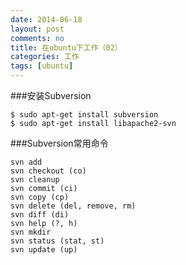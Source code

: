 ```yaml
---
date: 2014-06-18
layout: post
comments: no
title: 在ubuntu下工作（02）
categories: 工作
tags: [ubuntu]
---
```


###安装Subversion

    $ sudo apt-get install subversion
    $ sudo apt-get install libapache2-svn

###Subversion常用命令

    svn add
    svn checkout (co)
    svn cleanup
    svn commit (ci)
    svn copy (cp)
    svn delete (del, remove, rm)
    svn diff (di)
    svn help (?, h)
    svn mkdir
    svn status (stat, st)
    svn update (up)